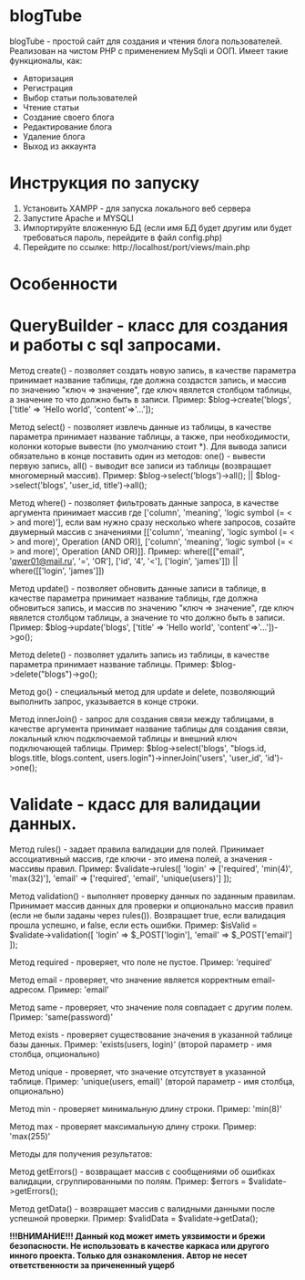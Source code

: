 # blogTube
blogTube - простой сайт для создания и чтения блога пользователей. Реализован на чистом PHP с применением MySqli и ООП. 
Имеет такие функционалы, как: 
- Авторизация
- Регистрация
- Выбор статьи пользователей
- Чтение статьи
- Создание своего блога
- Редактирование блога
- Удаление блога
- Выход из аккаунта

# Инструкция по запуску 
1. Установить XAMPP - для запуска локального веб сервера
2. Запустите Apache и MYSQLI
3. Импортируйте вложенную БД (если имя БД будет другим или будет требоваться пароль, перейдите в файл config.php)
4. Перейдите по ссылке: http://localhost/port/views/main.php

# Особенности
# QueryBuilder - класс для создания и работы с sql запросами.
Метод create() - позволяет создать новую запись, в качестве параметра принимает название таблицы, где должна создастся запись, и массив по значению "ключ => значение", где ключ явялется столбцом таблицы, а значение то что должно быть в записи. Пример: $blog->create('blogs', ['title' => 'Hello world', 'content'=>'...']);

Метод select() - позволяет извлечь данные из таблицы, в качестве параметра принимает название таблицы, а также, при необходимости, колонки которые вывести (по умолчанию стоит *). Для вывода записи обязательно в конце поставить один из методов: one() - вывести первую запись,  all() - выводит все записи из таблицы (возвращает многомерный массив). Пример: $blog->select('blogs')->all(); || $blog->select('blogs', 'user_id, title')->all();

Метод where() - позволяет фильтровать данные запроса, в качестве аргумента принимает массив где ['column', 'meaning', 'logic symbol (= < > and more)'], если вам нужно сразу несколько where запросов, созайте двумерный массив с значениями [['column', 'meaning', 'logic symbol (= < > and more)', Operation (AND OR)], ['column', 'meaning', 'logic symbol (= < > and more)', Operation (AND OR)]]. Пример: where([["email", 'qwer01@mail.ru', '=', 'OR'], ['id', '4', '<'], ['login', 'james']]) || where([['login', 'james']])

Метод update() - позволяет обновить данные записи в таблице, в качестве параметра принимает название таблицы, где должна обновиться запись, и массив по значению "ключ => значение", где ключ явялется столбцом таблицы, а значение то что должно быть в записи. Пример: $blog->update('blogs', ['title' => 'Hello world', 'content'=>'...'])->go();

Метод delete() - позволяет удалить запись из таблицы, в качестве параметра принимает название таблицы. Пример: $blog->delete("blogs")->go();

Метод go() - специальный метод для update и delete, позволяющий выполнить запрос, указывается в конце строки.

Метод innerJoin() - запрос для создания связи между таблицами, в качестве аргумента принимает название таблицы для создания связи, локальный ключ подключаемой таблицы и внешний ключ подключающей таблицы. Пример: $blog->select('blogs', "blogs.id, blogs.title, blogs.content, users.login")->innerJoin('users', 'user_id', 'id')->one();

# Validate - кдасс для валидации данных.
Метод rules() - задает правила валидации для полей. Принимает ассоциативный массив, где ключи - это имена полей, а значения - массивы правил. 
Пример: 
$validate->rules([
    'login' => ['required', 'min(4)', 'max(32)'],
    'email' => ['required', 'email', 'unique(users)']
]);

Метод validation() - выполняет проверку данных по заданным правилам. Принимает массив данных для проверки и опционально массив правил (если не были заданы через rules()). Возвращает true, если валидация прошла успешно, и false, если есть ошибки.
Пример:
$isValid = $validate->validation([
    'login' => $_POST['login'],
    'email' => $_POST['email']
]);

Метод required - проверяет, что поле не пустое. Пример: 'required'

Метод email - проверяет, что значение является корректным email-адресом. Пример: 'email'

Метод same - проверяет, что значение поля совпадает с другим полем. Пример: 'same(password)'

Метод exists - проверяет существование значения в указанной таблице базы данных. Пример: 'exists(users, login)' (второй параметр - имя столбца, опционально)

Метод unique - проверяет, что значение отсутствует в указанной таблице. Пример: 'unique(users, email)' (второй параметр - имя столбца, опционально)

Метод min - проверяет минимальную длину строки. Пример: 'min(8)'

Метод max - проверяет максимальную длину строки. Пример: 'max(255)'


Методы для получения результатов:

Метод getErrors() - возвращает массив с сообщениями об ошибках валидации, сгруппированными по полям. Пример: $errors = $validate->getErrors();

Метод getData() - возвращает массив с валидными данными после успешной проверки. Пример: $validData = $validate->getData();





**!!!ВНИМАНИЕ!!! Данный код может иметь уязвимости и брежи безопасности. Не использовать в качестве каркаса или другого инного проекта. Только для ознакомления. Автор не несет ответственности за причененный ущерб**
